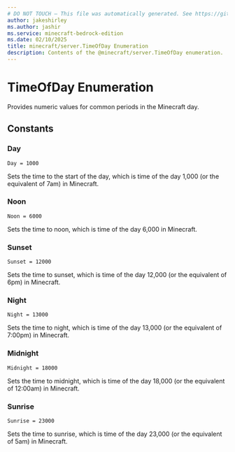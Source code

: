 ```yaml
---
# DO NOT TOUCH — This file was automatically generated. See https://github.com/mojang/minecraftapidocsgenerator to modify descriptions, examples, etc.
author: jakeshirley
ms.author: jashir
ms.service: minecraft-bedrock-edition
ms.date: 02/10/2025
title: minecraft/server.TimeOfDay Enumeration
description: Contents of the @minecraft/server.TimeOfDay enumeration.
---
```

# TimeOfDay Enumeration

Provides numeric values for common periods in the Minecraft day.

## Constants
### **Day**
`Day = 1000`

Sets the time to the start of the day, which is time of the day 1,000 (or the equivalent of 7am) in Minecraft.
### **Noon**
`Noon = 6000`

Sets the time to noon, which is time of the day 6,000 in Minecraft.
### **Sunset**
`Sunset = 12000`

Sets the time to sunset, which is time of the day 12,000 (or the equivalent of 6pm) in Minecraft.
### **Night**
`Night = 13000`

Sets the time to night, which is time of the day 13,000 (or the equivalent of 7:00pm) in Minecraft.
### **Midnight**
`Midnight = 18000`

Sets the time to midnight, which is time of the day 18,000 (or the equivalent of 12:00am) in Minecraft.
### **Sunrise**
`Sunrise = 23000`

Sets the time to sunrise, which is time of the day 23,000 (or the equivalent of 5am) in Minecraft.
